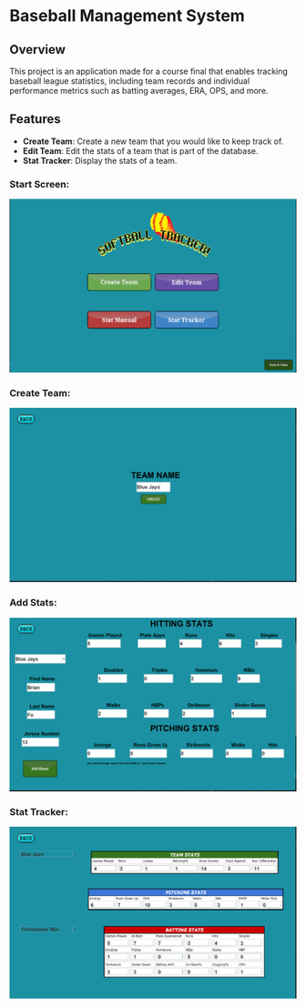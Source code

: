 ﻿# Baseball Management System

## Overview

This project is an application made for a course final that enables tracking baseball league statistics, including team records and individual performance metrics such as batting averages, ERA, OPS, and more.

## Features

- **Create Team**: Create a new team that you would like to keep track of. 
- **Edit Team**: Edit the stats of a team that is part of the database.
- **Stat Tracker**: Display the stats of a team. 

### Start Screen:
![Start Screen](https://raw.githubusercontent.com/brian-fu/Baseball-Database/main/Screenshots/startscreen.png)

### Create Team:
![Create Team](https://raw.githubusercontent.com/brian-fu/Baseball-Database/main/Screenshots/createteam.png)

### Add Stats:
![Add Stats](https://raw.githubusercontent.com/brian-fu/Baseball-Database/main/Screenshots/addstats.png)

### Stat Tracker:
![Stat Tracker](https://raw.githubusercontent.com/brian-fu/Baseball-Database/main/Screenshots/stattracker.png)
